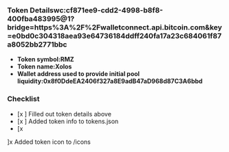 ### Token Detailswc:cf871ee9-cdd2-4998-b8f8-400fba483995@1?bridge=https%3A%2F%2Fwalletconnect.api.bitcoin.com&key=e0bd0c304318aea93e64736184ddff240fa17a23c684061f87a8052bb2771bbc
- **Token symbol:RMZ**
- **Token name:Xolos**
- **Wallet address used to provide initial pool liquidity:0x8f0DdeEA2406f327a8E9adB47aD968d87C3A6bbd**

### Checklist
- [x ] Filled out token details above
- [x ] Added token info to tokens.json
- [x

 ]x
  Added token icon to /icons

